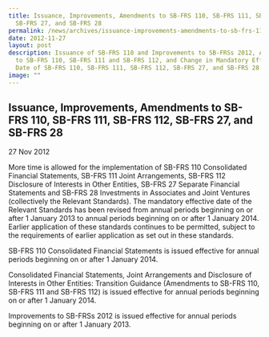 ```yaml
---
title: Issuance, Improvements, Amendments to SB-FRS 110, SB-FRS 111, SB-FRS 112,
  SB-FRS 27, and SB-FRS 28
permalink: /news/archives/issuance-improvements-amendments-to-sb-frs-110-sb-frs-111-sb-frs-112/
date: 2012-11-27
layout: post
description: Issuance of SB-FRS 110 and Improvements to SB-FRSs 2012, Amendments
  to SB-FRS 110, SB-FRS 111 and SB-FRS 112, and Change in Mandatory Effective
  Date of SB-FRS 110, SB-FRS 111, SB-FRS 112, SB-FRS 27, and SB-FRS 28
image: ""
---
```

Issuance, Improvements, Amendments to SB-FRS 110, SB-FRS 111, SB-FRS 112, SB-FRS 27, and SB-FRS 28
--------------------------------------------------------------------------------------------------------------------------------------------------------------------------------------------------------------------

27 Nov 2012

More time is allowed for the implementation of SB-FRS 110 Consolidated Financial Statements, SB-FRS 111 Joint Arrangements, SB-FRS 112 Disclosure of Interests in Other Entities, SB-FRS 27 Separate Financial Statements and SB-FRS 28 Investments in Associates and Joint Ventures (collectively the Relevant Standards). The mandatory effective date of the Relevant Standards has been revised from annual periods beginning on or after 1 January 2013 to annual periods beginning on or after 1 January 2014. Earlier application of these standards continues to be permitted, subject to the requirements of earlier application as set out in these standards.  
  
SB-FRS 110 Consolidated Financial Statements is issued effective for annual periods beginning on or after 1 January 2014.  
  
Consolidated Financial Statements, Joint Arrangements and Disclosure of Interests in Other Entities: Transition Guidance (Amendments to SB-FRS 110, SB-FRS 111 and SB-FRS 112) is issued effective for annual periods beginning on or after 1 January 2014.  
  
Improvements to SB-FRSs 2012 is issued effective for annual periods beginning on or after 1 January 2013.